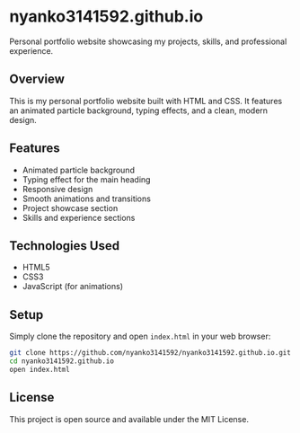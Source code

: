 # nyanko3141592.github.io

Personal portfolio website showcasing my projects, skills, and professional experience.

## Overview

This is my personal portfolio website built with HTML and CSS. It features an animated particle background, typing effects, and a clean, modern design.

## Features

- Animated particle background
- Typing effect for the main heading
- Responsive design
- Smooth animations and transitions
- Project showcase section
- Skills and experience sections

## Technologies Used

- HTML5
- CSS3
- JavaScript (for animations)

## Setup

Simply clone the repository and open `index.html` in your web browser:

```bash
git clone https://github.com/nyanko3141592/nyanko3141592.github.io.git
cd nyanko3141592.github.io
open index.html
```

## License

This project is open source and available under the MIT License.